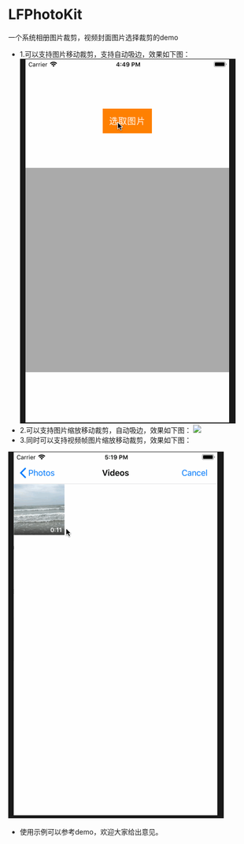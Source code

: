 # LFPhotoKit
一个系统相册图片裁剪，视频封面图片选择裁剪的demo
* 1.可以支持图片移动裁剪，支持自动吸边，效果如下图：
![](https://github.com/Choice-Fei/LFPhotoKit/blob/master/LFPhotoKit/LFPhotoKit/LICEPicture/LFPhoto.gif)
* 2.可以支持图片缩放移动裁剪，自动吸边，效果如下图：
![](https://github.com/Choice-Fei/LFPhotoKit/blob/master/LFPhotoKit/LFPhotoKit/LICEPicture/LFPhoto1.gif)
* 3.同时可以支持视频帧图片缩放移动裁剪，效果如下图：

![](https://github.com/Choice-Fei/LFPhotoKit/blob/master/LFPhotoKit/LFPhotoKit/LICEPicture/LFPhoto2.gif)

* 使用示例可以参考demo，欢迎大家给出意见。
